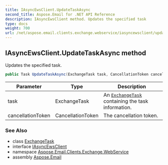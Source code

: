 ```yaml
---
title: IAsyncEwsClient.UpdateTaskAsync
second_title: Aspose.Email for .NET API Reference
description: IAsyncEwsClient method. Updates the specified task
type: docs
weight: 700
url: /net/aspose.email.clients.exchange.webservice/iasyncewsclient/updatetaskasync/
---
```

## IAsyncEwsClient.UpdateTaskAsync method

Updates the specified task.

```csharp
public Task UpdateTaskAsync(ExchangeTask task, CancellationToken cancellationToken = default)
```

| Parameter | Type | Description |
| --- | --- | --- |
| task | ExchangeTask | An [`ExchangeTask`](../../exchangetask/) containing the task information. |
| cancellationToken | CancellationToken | The cancellation token. |

### See Also

* class [ExchangeTask](../../exchangetask/)
* interface [IAsyncEwsClient](../)
* namespace [Aspose.Email.Clients.Exchange.WebService](../../iasyncewsclient/)
* assembly [Aspose.Email](../../../)


